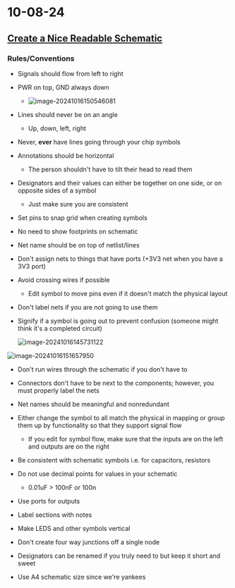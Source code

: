 # 10-08-24

## [Create a Nice Readable Schematic](https://github.com/BTrujillo816/coffee-scale/issues/16)

### Rules/Conventions

- Signals should flow from left to right

- PWR on top, GND always down
  - ![image-20241016150546081](C:\Repositories\coffee-scale\logbook\10-08-24.assets\image-20241016150546081.png)
- Lines should never be on an angle
  - Up, down, left, right
- Never, **ever** have lines going through your chip symbols
- Annotations should be horizontal
  - The person shouldn't have to tilt their head to read them

- Designators and their values can either be together on one side, or on opposite sides of a symbol

  - Just make sure you are consistent

- Set pins to snap grid when creating symbols

- No need to show footprints on schematic

- Net name should be on top of netlist/lines

- Don't assign nets to things that have ports (+3V3 net when you have a 3V3 port)

- Avoid crossing wires if possible

  - Edit symbol to move pins even if it doesn't match the physical layout

- Don't label nets if you are not going to use them

- Signify if a symbol is going out to prevent confusion (someone might think it's a completed circuit)

  ![image-20241016145731122](C:\Repositories\coffee-scale\logbook\10-08-24.assets\image-20241016145731122.png)

![image-20241016151657950](C:\Repositories\coffee-scale\logbook\10-08-24.assets\image-20241016151657950.png)

- Don't run wires through the schematic if you don't have to

- Connectors don't have to be next to the components; however, you must properly label the nets

- Net names should be meaningful and nonredundant

- Either change the symbol to all match the physical in mapping or group them up by functionality so that they support signal flow
  - If you edit for symbol flow, make sure that the inputs are on the left and outputs are on the right
- Be consistent with schematic symbols i.e. for capacitors, resistors
- Do not use decimal points for values in your schematic
  - 0.01uF > 100nF or 100n
- Use ports for outputs
- Label sections with notes
- Make LEDS and other symbols vertical
- Don't create four way junctions off a single node
- Designators can be renamed if you truly need to but keep it short and sweet
- Use A4 schematic size since we're yankees
